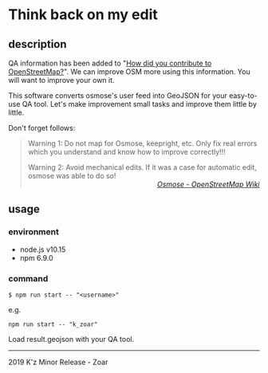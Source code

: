 # Think back on my edit

## description

QA information has been added to "[How did you contribute to OpenStreetMap?](http://hdyc.neis-one.org/)". We can improve OSM more using this information. You will want to improve your own it.

This software converts osmose's user feed into GeoJSON for your easy-to-use QA tool. Let's make improvement small tasks and improve them little by little.

Don't forget follows:

> Warning 1: Do not map for Osmose, keepright, etc. Only fix real errors which you understand and know how to improve correctly!!!
> 
> Warning 2: Avoid mechanical edits. If it was a case for automatic edit, osmose was able to do so!
> <cite style="display:block;text-align:right;">[_Osmose - OpenStreetMap Wiki_](https://wiki.openstreetmap.org/wiki/Osmose)</cite>
 

## usage

### environment

- node.js v10.15
- npm 6.9.0

### command

```
$ npm run start -- "<username>"
```

e.g.

`npm run start -- "k_zoar"`

Load result.geojson with your QA tool.

---
2019 K'z Minor Release - Zoar